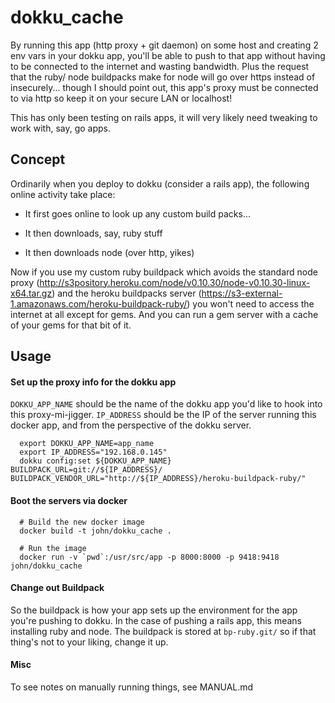 # dokku_cache

By running this app (http proxy + git daemon) on some host and creating 2 env vars in your dokku app, you'll be able to push to that app without having to be connected to the internet and wasting bandwidth.  Plus the request that the ruby/ node buildpacks make for node will go over https instead of insecurely... though I should point out, this app's proxy must be connected to via http so keep it on your secure LAN or localhost!  

This has only been testing on rails apps, it will very likely need tweaking to work with, say, go apps.  


## Concept

Ordinarily when you deploy to dokku (consider a rails app), the following online activity take place: 

 - It first goes online to look up any custom build packs...
 
 - It then downloads, say, ruby stuff
 
 - It then downloads node (over http, yikes)
 
Now if you use my custom ruby buildpack which avoids the standard node proxy (http://s3pository.heroku.com/node/v0.10.30/node-v0.10.30-linux-x64.tar.gz) and the heroku buildpacks server (https://s3-external-1.amazonaws.com/heroku-buildpack-ruby/) you won't need to access the internet at all except for gems.  And you can run a gem server with a cache of your gems for that bit of it.


## Usage

#### Set up the proxy info for the dokku app

`DOKKU_APP_NAME` should be the name of the dokku app you'd like to hook into this proxy-mi-jigger.  `IP_ADDRESS` should be the IP of the server running this docker app, and from the perspective of the dokku server.

```
  export DOKKU_APP_NAME=app_name
  export IP_ADDRESS="192.168.0.145"
  dokku config:set ${DOKKU_APP_NAME} BUILDPACK_URL=git://${IP_ADDRESS}/ BUILDPACK_VENDOR_URL="http://${IP_ADDRESS}/heroku-buildpack-ruby/"
```


#### Boot the servers via docker

```
  # Build the new docker image
  docker build -t john/dokku_cache .

  # Run the image
  docker run -v `pwd`:/usr/src/app -p 8000:8000 -p 9418:9418 john/dokku_cache
```


#### Change out Buildpack

So the buildpack is how your app sets up the environment for the app you're pushing to dokku.  In the case of pushing a rails app, this means installing ruby and node.  The buildpack is stored at `bp-ruby.git/` so if that thing's not to your liking, change it up.  

#### Misc

To see notes on manually running things, see MANUAL.md

